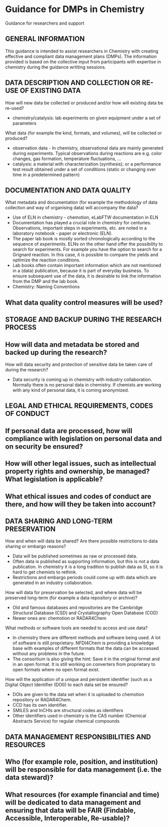 # Guidance for DMPs in Chemistry

Guidance for researchers and support
## GENERAL INFORMATION
This guidance is intended to assist researchers in Chemistry with creating effective and compliant data management plans (DMPs). The information provided is based on the collective input from participants with expertise in chemistry during the guidance wrtiting sessions.

## DATA DESCRIPTION AND COLLECTION OR RE-USE OF EXISTING DATA

How will new data be collected or produced and/or how will existing data be re-used?
- chemistry/catalysis: lab experiments on given equipment under a set of parameters

What data (for example the kind, formats, and volumes), will be collected or produced?
- observation data - In chemistry, observational data are mainly generated during experiments. Typical observations during reactions are e.g. color changes, gas formation, temperature fluctuations, ...
- catalysis:  a material with characterization (synthesis); or a performance test result obtained under a set of conditions (static or changing over time in a predetermined pattern)

## DOCUMENTATION AND DATA QUALITY

What metadata and documentation (for example the methodology of data collection and way of organising data) will accompany the data?
- Use of ELN in chemistry - chemotion, eLabFTW documentation in ELN
- Documentation has played a crucial role in chemistry for centuries. Observations, important steps in experiments, etc. are noted in a laboratory notebook - paper or electronic (ELN). 
- The paper lab book is mostly sorted chronologically according to the sequence of experiments. ELNs on the other hand offer the possibility to search for experiments. For example you have the option to search for a Grignard reaction. In this case, it is  possible to compare the yields and optimize the reaction conditions.
- Lab books often contain important information which are not mentioned in a (data) publication, because it is part of everyday business. To ensure subsequent use of the data, it is desirable to link the information from the DMP and the lab book.  
- Chemistry: Naming Conventions

What data quality control measures will be used?
- 

## STORAGE AND BACKUP DURING THE RESEARCH PROCESS

How will data and metadata be stored and backed up during the research?
- 
How will data security and protection of sensitive data be taken care of during the research?
- Data security is coming up in chemistry with industry collaboration. Normally there is no personal data in chemistry. If chemists are working with any kind of personal data, it is coming anonymized.  

## LEGAL AND ETHICAL REQUIREMENTS, CODES OF CONDUCT

If personal data are processed, how will compliance with legislation on personal data and on security be ensured?
- 
How will other legal issues, such as intellectual property rights and ownership, be managed? What legislation is applicable?
- 
What ethical issues and codes of conduct are there, and how will they be taken into account?
- 

## DATA SHARING AND LONG-TERM PRESERVATION

How and when will data be shared? Are there possible restrictions to data sharing or embargo
reasons?
- Data will be published sometimes as raw or processed data. 
- Often data is published as supporting information, but this is not a data publication. In chemistry it is a long tradition to publish data as SI, so it is hard to get chemists to rethink.
- Restrictions and embargo periods could come up with data which are generated in an industry collaboration. 

How will data for preservation be selected, and where data will be preserved long-term (for example a data repository or archive)?
- Old and famous databases and repositories are the Cambridge Structural Database (CSD) and Crystallography Open Database (COD)
- Newer ones are: chemotion or RADAR4Chem

What methods or software tools are needed to access and use data?
- In chemistry there are different methods and software being used. A lot of software is still proprietary. NFDI4Chem is providing a knowledge base with examples of different formats that the data can be accessed without any problems in the future. 
- The consortium is also giving the hint: Save it in the original format and in an open format. It is still working on converters from proprietary to open formats where no open format exist.

How will the application of a unique and persistent identifier (such as a Digital Object Identifier (DOI)) to each data set be ensured?
- DOIs are given to the data set when it is uploaded to chemotion repository or RADAR4Chem.
- CCD has its own identifier.
- SMILES and InCHIs are structural codes as identifiers
- Other identifiers used in chemistry is the CAS number (Chemical Abstracts Service) for regular chemical compounds

## DATA MANAGEMENT RESPONSIBILITIES AND RESOURCES

Who (for example role, position, and institution) will be responsible for data management (i.e. the data steward)?
- 
What resources (for example financial and time) will be dedicated to data management and ensuring that data will be FAIR (Findable, Accessible, Interoperable, Re-usable)?
- 

